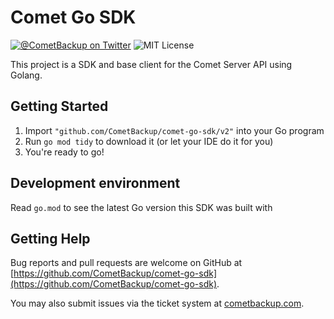 # Comet Go SDK

[![@CometBackup on Twitter](http://img.shields.io/badge/twitter-%40CometBackup-blue.svg?style=flat)](https://twitter.com/CometBackup)
![MIT License](https://img.shields.io/github/license/CometBackup/comet-go-sdk)

This project is a SDK and base client for the Comet Server API using Golang.

## Getting Started

1. Import `"github.com/CometBackup/comet-go-sdk/v2"` into your Go program
2. Run `go mod tidy` to download it (or let your IDE do it for you)
3. You're ready to go!

## Development environment

Read `go.mod` to see the latest Go version this SDK was built with

## Getting Help

Bug reports and pull requests are welcome on GitHub at [https://github.com/CometBackup/comet-go-sdk](https://github.com/CometBackup/comet-go-sdk).

You may also submit issues via the ticket system at [cometbackup.com](https://cometbackup.com/).
